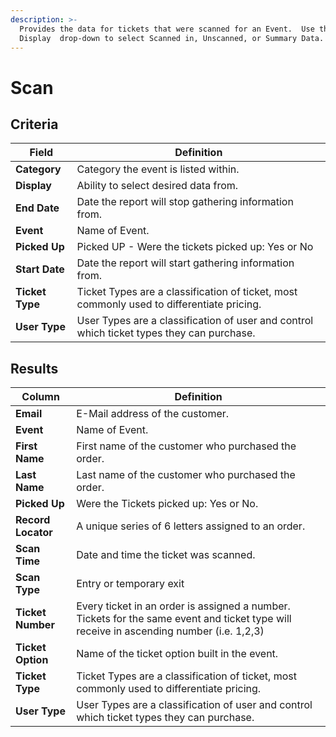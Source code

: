 ```yaml
---
description: >-
  Provides the data for tickets that were scanned for an Event.  Use the
  Display  drop-down to select Scanned in, Unscanned, or Summary Data.
---
```


# Scan

## Criteria

| **Field** | **Definition** |
| --- | --- |
| **Category** | Category the event is listed within. |
| **Display** | Ability to select desired data from. |
| **End Date** | Date the report will stop gathering information from. |
| **Event** |Name of Event.|
| **Picked Up** | Picked UP - Were the tickets picked up: Yes or No |
| **Start Date** | Date the report will start gathering information from. |
| **Ticket Type** | Ticket Types are a classification of ticket, most commonly used to differentiate pricing. |
| **User Type** | User Types are a classification of user and control which ticket types they can purchase. |

## Results

| **Column** | **Definition** |
| --- | --- |
| **Email** | E-Mail address of the customer. |
| **Event** |Name of Event.|
| **First Name** | First name of the customer who purchased the order. |
| **Last Name** | Last name of the customer who purchased the order. |
| **Picked Up** | Were the Tickets picked up: Yes or No. |
| **Record Locator** | A unique series of 6 letters assigned to an order. |
| **Scan Time** | Date and time the ticket was scanned. |
| **Scan Type** | Entry or temporary exit |
| **Ticket Number** | Every ticket in an order is assigned a number. Tickets for the same event and ticket type will receive in ascending number (i.e. 1,2,3) |
| **Ticket Option** | Name of the ticket option built in the event. |
| **Ticket Type** | Ticket Types are a classification of ticket, most commonly used to differentiate pricing. |
| **User Type** | User Types are a classification of user and control which ticket types they can purchase. |

